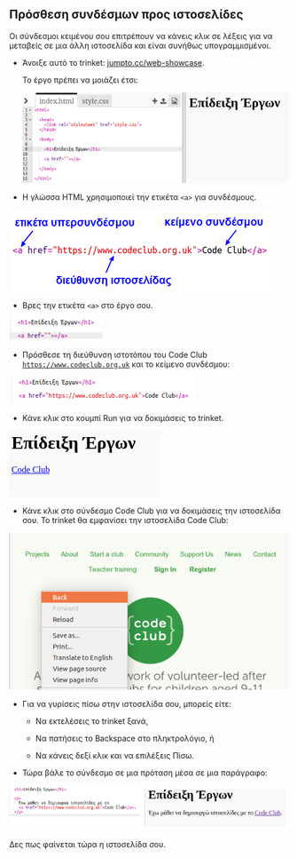 ## Πρόσθεση συνδέσμων προς ιστοσελίδες

Οι σύνδεσμοι κειμένου σου επιτρέπουν να κάνεις κλικ σε λέξεις για να μεταβείς σε μια άλλη ιστοσελίδα και είναι συνήθως υπογραμμισμένοι.

+ Άνοιξε αυτό το trinket: [jumpto.cc/web-showcase](https://trinket.io/html/e8db506886).
    
    Το έργο πρέπει να μοιάζει έτσι:
    
    ![screenshot](images/showcase-starter.png)

+ Η γλώσσα HTML χρησιμοποιεί την ετικέτα `<a>` για συνδέσμους.

![screenshot](images/showcase-link.png)

+ Βρες την ετικέτα `<a>` στο έργο σου. 

![screenshot](images/showcase-a-template.png)

+ Πρόσθεσε τη διεύθυνση ιστοτόπου του Code Club [`https://www.codeclub.org.uk`](https://www.codeclub.org.uk) και το κείμενο συνδέσμου:

![screenshot](images/showcase-code-club.png)

+ Κάνε κλικ στο κουμπί Run για να δοκιμάσεις το trinket.

![screenshot](images/showcase-cc-output.png)

+ Κάνε κλικ στο σύνδεσμο Code Club για να δοκιμάσεις την ιστοσελίδα σου. Το trinket θα εμφανίσει την ιστοσελίδα Code Club: 

![screenshot](images/showcase-cc-website.png)

+ Για να γυρίσεις πίσω στην ιστοσελίδα σου, μπορείς είτε:
    
    + Να εκτελέσεις το trinket ξανά,
    
    + Να πατήσεις το Backspace στο πληκτρολόγιο, ή
    
    + Να κάνεις δεξί κλικ και να επιλέξεις Πίσω.

+ Τώρα βάλε το σύνδεσμο σε μια πρόταση μέσα σε μια παράγραφο:

![screenshot](images/showcase-paragraph.png)

Δες πως φαίνεται τώρα η ιστοσελίδα σου.